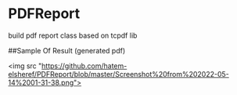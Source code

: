 # PDFReport
build pdf report class based on tcpdf lib


##Sample Of Result (generated pdf)

<img src "https://github.com/hatem-elsheref/PDFReport/blob/master/Screenshot%20from%202022-05-14%2001-31-38.png">
